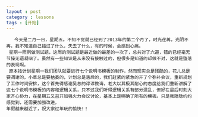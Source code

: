 ```yaml
---
layout : post
category : lessons
tags : [开始]
---
```


       今天是二月一日，星期五。不知不觉就已经到了2013年的第二个月了，时光荏苒，光阴不再。我不知道自己错过了什么，失去了什么，有的时候，会感到心痛。        
     星期一照例做测试题，这周的测试题是最近做的最差的一次了，总共对了六道，错的已经毫无节操无语凝咽了。虽然有一些知识是从来没有接触过的，但很多是知道的却做不对，这就是堕落的表现啊。  
     原本按计划星期一我们团队就要进行七个说明书模板的制作，然而现实总是残酷的，花儿总是要凋谢的，小草总是要枯萎的，计划总是落后的，我们赶紧的紧急的开了个弥补会议，重新规划了工作时间安排，这个首先得感谢吴总的谆谆教诲，老大以其极其耐心的态度给我们重新讲解了这七个说明书模板的内容和逻辑关系，只不过我们听得逻辑关系有部分混乱，但好在最后时刻大家齐心协力，在星期五又召开加强火力会议讨论，基本上是明确了所有的模板。只是我隐隐约约感觉到，还需要加强改进。     
    年假越来越近了，祝大家过年玩的愉快!！
